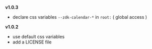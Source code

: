 
__v1.0.3__

  - declare css variables `--zdk-calendar-*` in `root:` ( global access )

__v1.0.2__

  - use default css variables
  - add a LICENSE file
